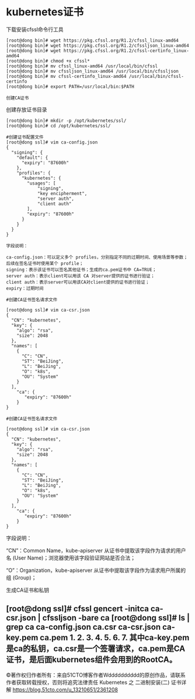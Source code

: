 # kubernetes证书

下载安装cfssl命令行工具

```shell
[root@dong bin]# wget https://pkg.cfssl.org/R1.2/cfssl_linux-amd64 
[root@dong bin]# wget https://pkg.cfssl.org/R1.2/cfssljson_linux-amd64 
[root@dong bin]# wget https://pkg.cfssl.org/R1.2/cfssl-certinfo_linux-amd64 
[root@dong bin]# chmod +x cfssl*
[root@dong bin]# mv cfssl_linux-amd64 /usr/local/bin/cfssl
[root@dong bin]# mv cfssljson_linux-amd64 /usr/local/bin/cfssljson
[root@dong bin]# mv cfssl-certinfo_linux-amd64 /usr/local/bin/cfssl-certinfo
[root@dong bin]# export PATH=/usr/local/bin:$PATH

创建CA证书
```





创建存放证书目录

```shell
[root@dong bin]# mkdir -p /opt/kubernetes/ssl/
[root@dong bin]# cd /opt/kubernetes/ssl/
```







```shell
#创建证书配置文件
[root@dong ssl]# vim ca-config.json
{
  "signing": {
    "default": {
      "expiry": "87600h"
    },
    "profiles": {
      "kubernetes": {
        "usages": [
            "signing",
            "key encipherment",
            "server auth",
            "client auth"
        ],
        "expiry": "87600h"
      }
    }
  }
}

字段说明：

ca-config.json：可以定义多个 profiles，分别指定不同的过期时间、使用场景等参数；后续在签名证书时使用某个 profile；
signing：表示该证书可以签名其他证书；生成的ca.pem证书中 CA=TRUE；
server auth：表示client可以用该 CA 对server提供的证书进行验证；
client auth：表示server可以用该CA对client提供的证书进行验证；
expiry：过期时间
```





```shell
#创建CA证书签名请求文件

[root@dong ssl]# vim ca-csr.json
{
  "CN": "kubernetes",
  "key": {
    "algo": "rsa",
    "size": 2048
  },
  "names": [
    {
      "C": "CN",
      "ST": "BeiJing",
      "L": "BeiJing",
      "O": "k8s",
      "OU": "System"
    }
  ],
    "ca": {
       "expiry": "87600h"
    }
}
```



```shell
#创建CA证书签名请求文件

[root@dong ssl]# vim ca-csr.json
{
  "CN": "kubernetes",
  "key": {
    "algo": "rsa",
    "size": 2048
  },
  "names": [
    {
      "C": "CN",
      "ST": "BeiJing",
      "L": "BeiJing",
      "O": "k8s",
      "OU": "System"
    }
  ],
    "ca": {
       "expiry": "87600h"
    }
}
```




字段说明：

“CN”：Common Name，kube-apiserver 从证书中提取该字段作为请求的用户名 (User Name)；浏览器使用该字段验证网站是否合法；

“O”：Organization，kube-apiserver 从证书中提取该字段作为请求用户所属的组 (Group)；

生成CA证书和私钥

[root@dong ssl]# cfssl gencert -initca ca-csr.json | cfssljson -bare ca
[root@dong ssl]# ls | grep ca
ca-config.json
ca.csr
ca-csr.json
ca-key.pem
ca.pem
1.
2.
3.
4.
5.
6.
7.
其中ca-key.pem是ca的私钥，ca.csr是一个签署请求，ca.pem是CA证书，是后面kubernetes组件会用到的RootCA。
-----------------------------------
©著作权归作者所有：来自51CTO博客作者Wdddddddddd的原创作品，请联系作者获取转载授权，否则将追究法律责任
Kubernetes 之 二进制安装(二) 证书详解
https://blog.51cto.com/u_13210651/2361208
